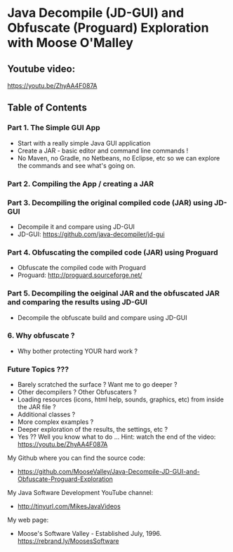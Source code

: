 # Java Decompile (JD-GUI) and Obfuscate (Proguard) Exploration with Moose O'Malley

## Youtube video:
https://youtu.be/ZhyAA4F087A

## Table of Contents

### Part 1. The Simple GUI App
* Start with a really simple Java GUI application
* Create a JAR - basic editor and command line commands !
* No Maven, no Gradle, no Netbeans, no Eclipse, etc
so we can explore the commands and see what's going on.

### Part 2. Compiling the App / creating a JAR

### Part 3. Decompiling the original compiled code (JAR) using JD-GUI
* Decompile it and compare using JD-GUI
* JD-GUI:	https://github.com/java-decompiler/jd-gui

### Part 4. Obfuscating the compiled code (JAR) using Proguard
* Obfuscate the compiled code with Proguard
* Proguard:	http://proguard.sourceforge.net/

### Part 5. Decompiling the oeiginal JAR and the obfuscated JAR and comparing the results using JD-GUI
* Decompile the obfuscate build and compare using JD-GUI

### 6. Why obfuscate ?
* Why bother protecting YOUR hard work ?

### Future Topics ???
* Barely scratched the surface ?  Want me to go deeper ?
* Other decompilers ?  Other Obfuscaters ?
* Loading resources (icons, html help, sounds, graphics, etc) from inside the JAR file ?
* Additional classes ?
* More complex examples ?
* Deeper exploration of the results, the settings, etc ?
* Yes ?? Well you know what to do ... Hint: watch the end of the video:
https://youtu.be/ZhyAA4F087A

My Github where you can find the source code:
* https://github.com/MooseValley/Java-Decompile-JD-GUI-and-Obfuscate-Proguard-Exploration

My Java Software Development YouTube channel:
* http://tinyurl.com/MikesJavaVideos

My web page:
* Moose's Software Valley - Established July, 1996.
https://rebrand.ly/MoosesSoftware


